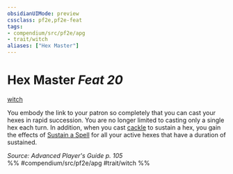 ```yaml
---
obsidianUIMode: preview
cssclass: pf2e,pf2e-feat
tags:
- compendium/src/pf2e/apg
- trait/witch
aliases: ["Hex Master"]
---
```

# Hex Master  *Feat 20*  
[witch](/rules/traits/witch-apg.md)  


You embody the link to your patron so completely that you can cast your hexes in rapid succession. You are no longer limited to casting only a single hex each turn. In addition, when you cast [cackle](/compendium/spells/cackle-apg.md) to sustain a hex, you gain the effects of [Sustain a Spell](/rules/actions/sustain-a-spell.md) for all your active hexes that have a duration of sustained.

*Source: Advanced Player's Guide p. 105*  
%% #compendium/src/pf2e/apg #trait/witch %%